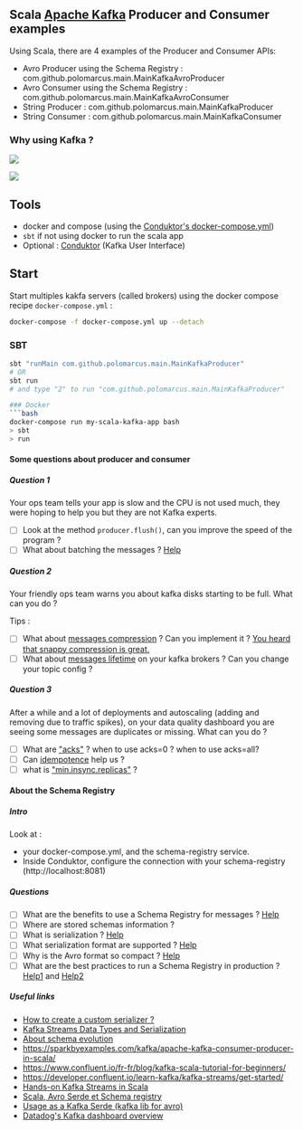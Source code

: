 ## Scala [Apache Kafka](https://kafka.apache.org/) Producer and Consumer examples
Using Scala, there are 4 examples of the Producer and Consumer APIs:
* Avro Producer using the Schema Registry : com.github.polomarcus.main.MainKafkaAvroProducer
* Avro Consumer using the Schema Registry : com.github.polomarcus.main.MainKafkaAvroConsumer
* String Producer : com.github.polomarcus.main.MainKafkaProducer
* String Consumer : com.github.polomarcus.main.MainKafkaConsumer

### Why using Kafka ?

![](https://content.linkedin.com/content/dam/engineering/en-us/blog/migrated/datapipeline_simple.png)

![](https://content.linkedin.com/content/dam/engineering/en-us/blog/migrated/datapipeline_complex.png)


## Tools
* docker and compose (using the [Conduktor's docker-compose.yml](https://github.com/conduktor/kafka-stack-docker-compose))
* `sbt` if not using docker to run the scala app
* Optional : [Conduktor](https://www.conduktor.io/download/) (Kafka User Interface)

## Start
Start multiples kakfa servers (called brokers) using the docker compose recipe `docker-compose.yml` :

```bash
docker-compose -f docker-compose.yml up --detach
```

### SBT
```bash
sbt "runMain com.github.polomarcus.main.MainKafkaProducer"
# OR
sbt run
# and type "2" to run "com.github.polomarcus.main.MainKafkaProducer"

### Docker
```bash
docker-compose run my-scala-kafka-app bash
> sbt
> run
```

#### Some questions about producer and consumer 
##### Question 1
Your ops team tells your app is slow and the CPU is not used much, they were hoping to help you but they are not Kafka experts.

* [ ] Look at the method `producer.flush()`, can you improve the speed of the program ? 
* [ ] What about batching the messages ? [Help](https://www.conduktor.io/kafka/kafka-producer-batching)

##### Question 2
Your friendly ops team warns you about kafka disks starting to be full. What can you do ?

Tips :
* [ ] What about [messages compression](https://kafka.apache.org/documentation/#producerconfigs_compression.type) ? Can you implement it ? [You heard that snappy compression is great.](https://www.conduktor.io/kafka/producer-default-partitioner-and-sticky-partitioner)
* [ ] What about [messages lifetime](https://kafka.apache.org/documentation/#topicconfigs_delete.retention.ms) on your kafka brokers ? Can you change your topic config ?

##### Question 3
After a while and a lot of deployments and autoscaling (adding and removing due to traffic spikes), on your data quality dashboard you are seeing some messages are duplicates or missing. What can you do ?

* [ ] What are ["acks"](https://kafka.apache.org/documentation/#producerconfigs_acks) ? when to use acks=0 ? when to use acks=all?
* [ ] Can [idempotence](https://kafka.apache.org/documentation/#producerconfigs_enable.idempotence) help us ?
* [ ] what is ["min.insync.replicas"](https://kafka.apache.org/documentation/#brokerconfigs_min.insync.replicas) ?

#### About the Schema Registry
##### Intro
Look at :
* your docker-compose.yml, and the schema-registry service.
* Inside Conduktor, configure the connection with your schema-registry (http://localhost:8081)

##### Questions
* [ ] What are the benefits to use a Schema Registry for messages ? [Help](https://docs.confluent.io/platform/current/schema-registry/index.html)
* [ ] Where are stored schemas information ?
* [ ] What is serialization ? [Help](https://developer.confluent.io/learn-kafka/kafka-streams/serialization/#serialization)
* [ ] What serialization format are supported ? [Help](https://docs.confluent.io/platform/current/schema-registry/index.html#avro-json-and-protobuf-supported-formats-and-extensibility)
* [ ] Why is the Avro format so compact ? [Help](https://docs.confluent.io/platform/current/schema-registry/index.html#ak-serializers-and-deserializers-background)
* [ ] What are the best practices to run a Schema Registry in production ? [Help1](https://docs.confluent.io/platform/current/schema-registry/index.html#sr-high-availability-single-primary) and [Help2](https://docs.confluent.io/platform/current/schema-registry/installation/deployment.html#running-sr-in-production)

##### Useful links
* [How to create a custom serializer ?](https://developer.confluent.io/learn-kafka/kafka-streams/serialization/#custom-serdes)
* [Kafka Streams Data Types and Serialization](https://docs.confluent.io/platform/current/streams/developer-guide/datatypes.html#avro)
* [About schema evolution](https://docs.confluent.io/platform/current/schema-registry/avro.html#schema-evolution)
* https://sparkbyexamples.com/kafka/apache-kafka-consumer-producer-in-scala/
* https://www.confluent.io/fr-fr/blog/kafka-scala-tutorial-for-beginners/
* https://developer.confluent.io/learn-kafka/kafka-streams/get-started/
* [Hands-on Kafka Streams in Scala](https://softwaremill.com/hands-on-kafka-streams-in-scala/)
* [Scala, Avro Serde et Schema registry](https://univalence.io/blog/drafts/scala-avro-serde-et-schema-registry/)
* [Usage as a Kafka Serde (kafka lib for avro)](https://github.com/sksamuel/avro4s#usage-as-a-kafka-serde)
* [Datadog's Kafka dashboard overview](https://www.datadoghq.com/dashboards/kafka-dashboard/)
